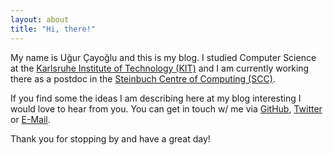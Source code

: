 ```yaml
---
layout: about
title: "Hi, there!"
---
```

My name is Uğur Çayoğlu and this is my blog. I studied Computer Science at
the [Karlsruhe Institute of Technology (KIT)](https://www.kit.edu) and I am currently working
there as a postdoc in the [Steinbuch Centre of Computing (SCC)](https://scc.kit.edu).

If you find some the ideas I am describing here at my blog interesting I would
love to hear from you. You can get in touch w/ me via [GitHub](https://www.github.com/ucyo), [Twitter](https://www.twitter.com/_ucyo_) or [E-Mail](mailto:ugur.cayoglu@gmail.com). 

Thank you for stopping by and have a great day!
